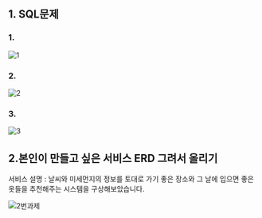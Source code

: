 <h2> 1. SQL문제 </h2>

<h3> 1. </h3>

![1](https://user-images.githubusercontent.com/34808500/117549595-3e225900-b076-11eb-8a25-a4e8d3d6c502.jpg)

<h3> 2. </h3>

![2](https://user-images.githubusercontent.com/34808500/117549607-54301980-b076-11eb-9135-e0657ea69a64.jpg)

<h3> 3. </h3>

![3](https://user-images.githubusercontent.com/34808500/117549615-5f834500-b076-11eb-888d-c913afe46313.jpg)

<h2> 2.본인이 만들고 싶은 서비스 ERD 그려서 올리기 </h2>
서비스 설명 : 날씨와 미세먼지의 정보를 토대로 가기 좋은 장소와 그 날에 입으면 좋은 옷들을 추천해주는 시스템을 구상해보았습니다.

![2번과제](https://user-images.githubusercontent.com/34808500/117549538-ec79ce80-b075-11eb-99c4-79e2f8463e7f.jpg)
